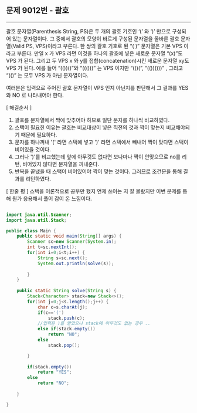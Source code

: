 ## 문제 9012번 - 괄호
---------------
괄호 문자열(Parenthesis String, PS)은 두 개의 괄호 기호인 ‘(’ 와 ‘)’ 만으로 구성되어 있는 문자열이다. 그 중에서 괄호의 모양이 바르게 구성된 문자열을 올바른 괄호 문자열(Valid PS, VPS)이라고 부른다. 한 쌍의 괄호 기호로 된 “( )” 문자열은 기본 VPS 이라고 부른다. 만일 x 가 VPS 라면 이것을 하나의 괄호에 넣은 새로운 문자열 “(x)”도 VPS 가 된다. 그리고 두 VPS x 와 y를 접합(concatenation)시킨 새로운 문자열 xy도 VPS 가 된다. 예를 들어 “(())()”와 “((()))” 는 VPS 이지만 “(()(”, “(())()))” , 그리고 “(()” 는 모두 VPS 가 아닌 문자열이다. 

여러분은 입력으로 주어진 괄호 문자열이 VPS 인지 아닌지를 판단해서 그 결과를 YES 와 NO 로 나타내어야 한다. 

[ 해결순서 ]

1. 괄호를 문자열에서 짝에 맞추어야 하므로 일단 문자를 하나씩 비교하였다. 
2. 스택이 필요한 이유는 괄호는 비교대상이 넣은 직전의 것과 짝이 맞는지 비교해야되기 때문에 필요하다.
3. 문자를 하나꺼내 '(' 라면 스택에 넣고 ')' 라면 스택에서 빼내어 짝이 맞다면 스택이 비어있을 것이다.
4. 그러나 ')'를 비교했는데 앞에 아무것도 없다면 보나마나 짝이 안맞으므로 no를 리턴, 비어있지 않다면 문자열을 꺼내준다.
5. 반복을 끝냈을 때 스택이 비어있어야 짝이 맞는 것이다. 그러므로 조건문을 통해 결과를 리턴하였다.

[ 한줄 평 ]  스택을 이론적으로 공부만 했지 언제 쓰이는 지 잘 몰랐지만 이번 문제를 통해 뭔가 응용해서 풀어 감이 온 느낌이다.


```java

import java.util.Scanner;
import java.util.Stack;

public class Main {
	public static void main(String[] args) {
		Scanner sc=new Scanner(System.in);
		int t=sc.nextInt();
		for(int i=0;i<t;i++) {
			String s=sc.next();
			System.out.println(solve(s));
			
		}
	}
	
	public static String solve(String s) {
		Stack<Character> stack=new Stack<>();
		for(int j=0;j<s.length();j++) {
			char c=s.charAt(j);
			if(c=='(')
				stack.push(c);
			//입력은 )를 받았으나 stack에 아무것도 없는 경우 ..
			else if(stack.empty())
				return "NO";
			else
				stack.pop();

		}
		
		if(stack.empty())
			return "YES";
		else
			return "NO";
	
	}

}

``` 
